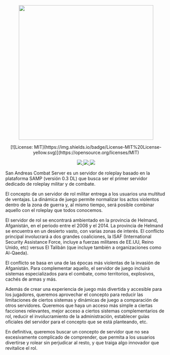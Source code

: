 <p align="center">
  <a aria-label="sacs logo" href="https://combat-server.com">
    <img src="https://i.imgur.com/W4iPvZg.png" width="420" />
  </a>
</p>

<p align="center">
  [![License: MIT](https://img.shields.io/badge/License-MIT%20License-yellow.svg)](https://opensource.org/licenses/MIT)
</p>

<p align="center">
  <a href="https://discord.gg/z5pNmnCETW">
    <img src="https://img.shields.io/discord/1118327104908570654?label=Discord&color=5865F2" />
  </a>
  <a href="https://www.youtube.com/channel/UCxVOs6IxP71W-ajLSrtRoyw">
    <img src="https://img.shields.io/badge/Youtube-f00?logo=youtube&logoColor=white" />
  </a>
  <a href="https://www.tiktok.com/@combatserver">
    <img src="https://img.shields.io/badge/TikTok-000?logo=TikTok&logoColor=white" />
  </a>
</p>

San Andreas Combat Server es un servidor de roleplay basado en la plataforma SAMP (versión 0.3 DL) que busca ser el primer servidor dedicado de roleplay militar y de combate. 

El concepto de un servidor de rol militar entrega a los usuarios una multitud de ventajas. La dinámica de juego permite normalizar los actos violentos dentro de la zona de guerra y, al mismo tiempo, será posible combinar aquello con el roleplay que todos conocemos.

El servidor de rol se encontrará ambientado en la provincia de Helmand, Afganistán, en el periodo entre el 2008 y el 2014. La provincia de Helmand se encuentra en un desierto vasto, con varias zonas de interés. El conflicto principal involucrará a dos grandes coaliciones, la ISAF (International Security Assistance Force, incluye a fuerzas militares de EE.UU, Reino Unido, etc) versus El Talibán (que incluye también a organizaciones como Al-Qaeda).

El conflicto se basa en una de las épocas más violentas de la invasión de Afganistán. Para complementar aquello, el servidor de juego incluirá sistemas especializados para el combate, como territorios, explosivos, cachés de armas y más.

Además de crear una experiencia de juego más divertida y accesible para los jugadores, queremos aprovechar el concepto para reducir las limitaciones de ciertos sistemas y dinámicas de juego a comparación de otros servidores. Queremos que haya un acceso más simple a ciertas facciones relevantes, mejor acceso a ciertos sistemas complementarios de rol, reducir el involucramiento de la administración, establecer guías oficiales del servidor para el concepto que se está planteando, etc.

En definitiva, queremos buscar un concepto de servidor que no sea excesivamente complicado de comprender, que permita a los usuarios divertirse y rolear sin perjudicar al resto, y que traiga algo innovador que revitalice el rol.